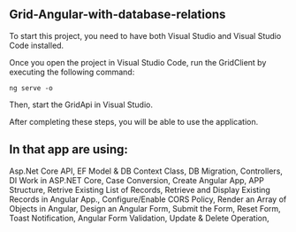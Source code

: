 ## Grid-Angular-with-database-relations

To start this project, you need to have both Visual Studio and Visual Studio Code installed.

Once you open the project in Visual Studio Code, run the GridClient by executing the following command:

    ng serve -o

Then, start the GridApi in Visual Studio.

After completing these steps, you will be able to use the application.

## In that app are using:

Asp.Net Core API,
EF Model & DB Context Class,
DB Migration,
Controllers,
DI Work in ASP.NET Core,
Case Conversion,
Create Angular App,
APP Structure,
Retrive Existing List of Records,
Retrieve and Display Existing Records in Angular App.,
Configure/Enable CORS Policy,
Render an Array of Objects in Angular,
Design an Angular Form,
Submit the Form,
Reset Form,
Toast Notification,
Angular Form Validation,
Update & Delete Operation,
